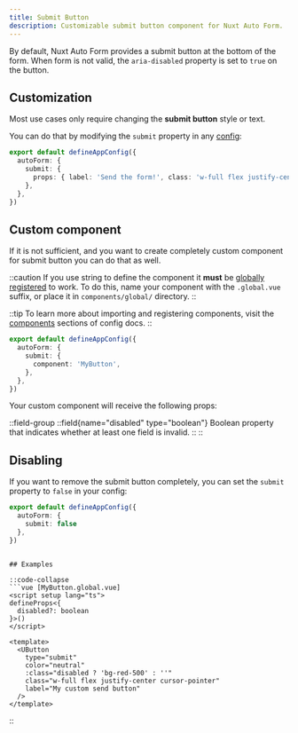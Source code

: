 ```yaml
---
title: Submit Button
description: Customizable submit button component for Nuxt Auto Form.
---
```


By default, Nuxt Auto Form provides a submit button at the bottom of the form.
When form is not valid, the `aria-disabled` property is set to `true` on the button.

## Customization

Most use cases only require changing the **submit button** style or text.

You can do that by modifying the `submit` property in any [config](./config#submit):

```ts [app.config.ts]{3-5}
export default defineAppConfig({
  autoForm: {
    submit: {
      props: { label: 'Send the form!', class: 'w-full flex justify-center' },
    },
  },
})
```

## Custom component

If it is not sufficient, and you want to create completely custom component for submit button you can do that as well.

::caution
If you use string to define the component it **must** be [globally registered](https://nuxt.com/docs/4.x/guide/directory-structure/app/components#dynamic-components) to work.
To do this, name your component with the `.global.vue` suffix, or place it in `components/global/` directory.
::

::tip
To learn more about importing and registering components, visit the [components](/customization/config#components) sections of config docs.
::

```ts [app.config.ts]{3-5}
export default defineAppConfig({
  autoForm: {
    submit: {
      component: 'MyButton',
    },
  },
})
```

Your custom component will receive the following props:

::field-group
::field{name="disabled" type="boolean"}
Boolean property that indicates whether at least one field is invalid.
::
::

## Disabling

If you want to remove the submit button completely, you can set the `submit` property to `false` in your config:

```ts [app.config.ts]{3-5}
export default defineAppConfig({
  autoForm: {
    submit: false
  },
})
```
```

## Examples

::code-collapse
```vue [MyButton.global.vue]
<script setup lang="ts">
defineProps<{
  disabled?: boolean
}>()
</script>

<template>
  <UButton
    type="submit"
    color="neutral"
    :class="disabled ? 'bg-red-500' : ''"
    class="w-full flex justify-center cursor-pointer"
    label="My custom send button"
  />
</template>
```
::
